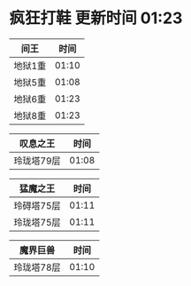 # 疯狂打鞋 更新时间 01:23

| 间王   | 时间    |
|--------|-------|
| 地狱1重 | 01:10 |
| 地狱5重 | 01:08 |
| 地狱6重 | 01:23 |
| 地狱8重 | 01:23 |

| 叹息之王   | 时间    |
|--------|-------|
| 玲珑塔79层 | 01:08 |

| 猛魔之王   | 时间    |
|--------|-------|
| 玲碍塔75层 | 01:11 |
| 玲珑塔75层 | 01:11 |

| 魔界巨兽   | 时间    |
|--------|-------|
| 玲珑塔78层 | 01:10 |